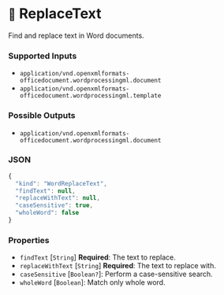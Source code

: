 # <small>:nut_and_bolt:</small> ReplaceText

Find and replace text in Word documents.

### Supported Inputs

  - `application/vnd.openxmlformats-officedocument.wordprocessingml.document`
  - `application/vnd.openxmlformats-officedocument.wordprocessingml.template`

### Possible Outputs

  - `application/vnd.openxmlformats-officedocument.wordprocessingml.document`

### JSON

```js
{
  "kind": "WordReplaceText",
  "findText": null,
  "replaceWithText": null,
  "caseSensitive": true,
  "wholeWord": false
}
```
### Properties

  - `findText` [`String`] **Required**: The text to replace.
  - `replaceWithText` [`String`] **Required**: The text to replace with.
  - `caseSensitive` [`Boolean?`]: Perform a case-sensitive search.
  - `wholeWord` [`Boolean`]: Match only whole word.
